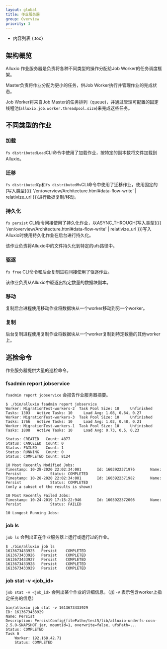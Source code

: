 ```yaml
---
layout: global
title: 作业服务器
group: Overview
priority: 3
---
```


* 内容列表
{:toc}

## 架构概览

Alluxio 作业服务器是负责将各种不同类型的操作分配给Job Worker的任务调度框架。

Master负责将作业分配为更小的任务，供Job Worker执行并管理作业的完成状态。

Job Worker将来自Job Master的任务排列（queue)，并通过管理可配置的固定线程池(`alluxio.job.worker.threadpool.size`)来完成这些任务。

## 不同类型的作业

### 加载

`fs distributedLoad`CLI命令中使用了加载作业，按特定的副本数将文件加载到Alluxio。

### 迁移

`fs distributedCp`和`fs distributedMv`CLI命令中使用了迁移作业，使用固定的[写入类型]({{ '/en/overview/Architecture.html#data-flow-write' | relativize_url }})进行数据复制/移动。

### 持久化

`fs persist` CLI命令间接使用了持久化作业，以ASYNC_THROUGH[写入类型]({{ '/en/overview/Architecture.html#data-flow-write' | relativize_url }})写入Alluxio时使用持久化作业在后台进行持久化。

该作业负责将Alluxio中的文件持久化到特定的ufs路径中。

### 驱逐

`fs free` CLI命令和后台复制进程间接使用了驱逐作业。

该作业负责从Alluxio中驱逐出特定数量的数据块副本。

### 移动

复制后台进程使用移动作业将数据块从一个worker移动到另一个worker。

### 复制

后台复制进程使用复制作业将数据块从一个worker复制到特定数量的其他worker上。

## 巡检命令

作业服务器提供大量的巡检命令。

### fsadmin report jobservice

`fsadmin report jobservice` 会报告作业服务器摘要。

```console
$ ./bin/alluxio fsadmin report jobservice
Worker: MigrationTest-workers-2  Task Pool Size: 10     Unfinished Tasks: 1303   Active Tasks: 10     Load Avg: 1.08, 0.64, 0.27
Worker: MigrationTest-workers-3  Task Pool Size: 10     Unfinished Tasks: 1766   Active Tasks: 10     Load Avg: 1.02, 0.48, 0.21
Worker: MigrationTest-workers-1  Task Pool Size: 10     Unfinished Tasks: 1808   Active Tasks: 10     Load Avg: 0.73, 0.5, 0.23

Status: CREATED   Count: 4877
Status: CANCELED  Count: 0
Status: FAILED    Count: 1
Status: RUNNING   Count: 0
Status: COMPLETED Count: 8124

10 Most Recently Modified Jobs:
Timestamp: 10-28-2020 22:02:34:001       Id: 1603922371976       Name: Persist             Status: COMPLETED
Timestamp: 10-28-2020 22:02:34:001       Id: 1603922371982       Name: Persist             Status: COMPLETED
(only a subset of the results is shown)

10 Most Recently Failed Jobs:
Timestamp: 10-24-2019 17:15:22:946       Id: 1603922372008       Name: Persist             Status: FAILED

10 Longest Running Jobs:
```

### job ls

`job ls` 会列出正在作业服务器上运行或运行过的作业。

```console
$ ./bin/alluxio job ls
1613673433925   Persist    COMPLETED
1613673433926   Persist    COMPLETED
1613673433927   Persist    COMPLETED
1613673433928   Persist    COMPLETED
1613673433929   Persist    COMPLETED
```

### job stat -v <job_id> 

`job stat -v <job_id>` 会列出某个作业的详细信息。（加 -v 表示包含worker上指定任务的信息）

```console
bin/alluxio job stat -v 1613673433929
ID: 1613673433929
Name: Persist
Description: PersistConfig{filePath=/test5/lib/alluxio-underfs-cosn-2.5.0-SNAPSHOT.jar, mountId=1, overwrite=false, ufsPath=...
Status: COMPLETED
Task 0
	Worker: 192.168.42.71
	Status: COMPLETED
```